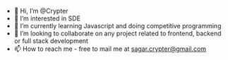 - 👋 Hi, I’m @Crypter
- 👀 I’m interested in SDE
- 🌱 I’m currently learning Javascript and doing competitive programming
- 💞️ I’m looking to collaborate on any project related to frontend, backend or full stack development
- 📫 How to reach me - free to mail me at sagar.crypter@gmail.com

<!---
Crypter20/Crypter20 is a ✨ special ✨ repository because its `README.md` (this file) appears on your GitHub profile.
You can click the Preview link to take a look at your changes.
--->
